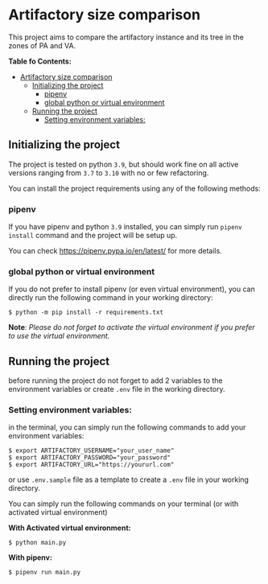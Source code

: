 # Artifactory size comparison

This project aims to compare the artifactory instance and its tree in the zones of PA and VA.

**Table fo Contents:**

- [Artifactory size comparison](#artifactory-size-comparison)
  - [Initializing the project](#initializing-the-project)
    - [pipenv](#pipenv)
    - [global python or virtual environment](#global-python-or-virtual-environment)
  - [Running the project](#running-the-project)
    - [Setting environment variables:](#setting-environment-variables)


## Initializing the project

The project is tested on python `3.9`, but should work fine on all active versions
ranging from `3.7` to `3.10` with no or few refactoring.

You can install the project requirements using any of the following methods:

### pipenv

If you have pipenv and python `3.9` installed, you can simply run `pipenv install`
command and the project will be setup up.

You can check https://pipenv.pypa.io/en/latest/ for more details.

### global python or virtual environment
If you do not prefer to install pipenv (or even virtual environment), you can directly run the following command
in your working directory:

```shell
$ python -m pip install -r requirements.txt
```

**Note**: _Please do not forget to activate the virtual environment if you prefer to use the virtual environment._


## Running the project

before running the project do not forget to add 2 variables to the environment variables or create `.env` file
in the working directory.

### Setting environment variables:

in the terminal, you can simply run the following commands to add your environment variables:
```shell
$ export ARTIFACTORY_USERNAME="your_user_name"
$ export ARTIFACTORY_PASSWORD="your_password"
$ export ARTIFACTORY_URL="https://yoururl.com"
```

or use `.env.sample` file as a template to create a `.env` file in your working directory.

You can simply run the following commands on your terminal (or with activated virtual environment)


**With Activated virtual environment:**
```shell
$ python main.py
```

**With pipenv:**
```shell
$ pipenv run main.py
```
